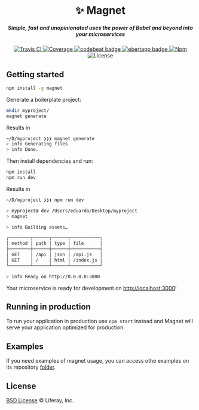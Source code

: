 <h1 align="center">✨ Magnet</h1>


<h5 align="center">Simple, fast and unopinionated uses the power of Babel and beyond into your microservices</h5>

<div align="center">
  <a href="http://travis-ci.com/wedeploy/magnet">
    <img src="https://travis-ci.com/wedeploy/magnet.svg?token=a51FNuiJPYZtHhup9q1V&branch=master" alt="Travis CI" />
  </a>

  <a href="https://codecov.io/gh/wedeploy/magnet">
    <img src="https://codecov.io/gh/wedeploy/magnet/branch/master/graph/badge.svg" alt="Coverage" />
  </a>

  <a href="https://codebeat.co/projects/github-com-wedeploy-magnet">
    <img alt="codebeat badge" src="https://codebeat.co/badges/05e27c84-b714-4d51-aa74-287707fb8a15" />
  </a>

  <a href="https://ebertapp.io/github/wedeploy/magnet">
    <img alt="ebertapp badge" src="https://ebertapp.io/github/wedeploy/magnet.svg" />
  </a>

  <a href="https://www.npmjs.com/package/magnet">
    <img src="https://img.shields.io/npm/v/magnet.svg" alt="Npm" />
  </a>

  <img src="https://img.shields.io/npm/l/magnet.svg" alt="License">
</div>

## Getting started

```sh
npm install -g magnet
```

Generate a boilerplate project:

```sh
mkdir myproject/
magnet generate
```

Results in

```sh
~/D/myproject ❯❯❯ magnet generate
> info Generating files
> info Done.
```

Then install dependencies and run:

```sh
npm install
npm run dev
```

Results in

```sh
~/D/myproject ❯❯❯ npm run dev

> myproject@ dev /Users/eduardo/Desktop/myproject
> magnet

> info Building assets…

┌────────┬──────┬──────┬───────────┐
│ method │ path │ type │ file      │
├────────┼──────┼──────┼───────────┤
│ GET    │ /api │ json │ /api.js   │
│ GET    │ /    │ html │ /index.js │
└────────┴──────┴──────┴───────────┘

> info Ready on http://0.0.0.0:3000
```

Your microservice is ready for development on [http://localhost:3000](http://localhost:3000)!

## Running in production

To run your application in production use `npm start` instead and Magnet will serve your application optimized for production.

## Examples

If you need examples of magnet usage, you can access othe examples on its repository [folder](https://github.com/wedeploy/magnet/tree/master/examples).

## License

[BSD License](https://github.com/wedeploy/magnet/blob/master/LICENSE.md) © Liferay, Inc.
